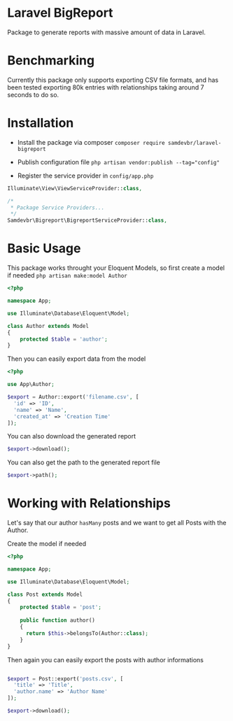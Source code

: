 # Laravel BigReport
Package to generate reports with massive amount of data in Laravel.

# Benchmarking

Currently this package only supports exporting CSV file formats, and has been tested exporting 80k entries with relationships taking around 7 seconds to do so.

# Installation

* Install the package via composer
`composer require samdevbr/laravel-bigreport`

* Publish configuration file
`php artisan vendor:publish --tag="config"`

* Register the service provider in `config/app.php`
```php
Illuminate\View\ViewServiceProvider::class,

/*
 * Package Service Providers...
 */
Samdevbr\Bigreport\BigreportServiceProvider::class,
```
# Basic Usage

This package works throught your Eloquent Models, so first create a model if needed
`php artisan make:model Author`

```php
<?php

namespace App;

use Illuminate\Database\Eloquent\Model;

class Author extends Model
{
    protected $table = 'author';
}

```
Then you can easily export data from the model
```php
<?php

use App\Author;

$export = Author::export('filename.csv', [
  'id' => 'ID',
  'name' => 'Name',
  'created_at' => 'Creation Time'
]);

```

You can also download the generated report
```php
$export->download();
```

You can also get the path to the generated report file
```php
$export->path();
```

# Working with Relationships
Let's say that our author `hasMany` posts and we want to get all Posts with the Author.

Create the model if needed
```php
<?php

namespace App;

use Illuminate\Database\Eloquent\Model;

class Post extends Model
{
    protected $table = 'post';
    
    public function author()
    {
      return $this->belongsTo(Author::class);
    }
}

```
Then again you can easily export the posts with author informations
```php

$export = Post::export('posts.csv', [
  'title' => 'Title',
  'author.name' => 'Author Name'
]);

$export->download();
```
